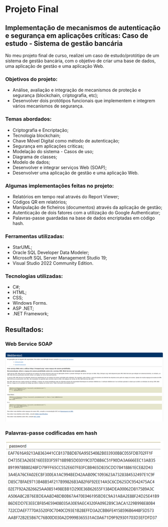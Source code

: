 # Projeto Final
## Implementação de mecanismos de autenticação e segurança em aplicações críticas: Caso de estudo - Sistema de gestão bancária

No meu projeto final de curso, realizei um caso de estudo/protótipo de um sistema de gestão bancária, com o objetivo de criar uma base de dados, uma aplicação de gestão e uma aplicação Web.

### Objetivos do projeto:

- Análise, avaliação e integração de mecanismos de proteção e segurança (blockchain, criptografia, etc);
- Desenvolver dois protótipos funcionais que implementem e integrem vários mecanismos de segurança.

### Temas abordados:

- Criptografia e Encriptação;
- Tecnologia blockchain;
- Chave Móvel Digital como método de autenticação;
- Segurança em aplicações criticas;
- Modelação do sistema - Casos de uso;
- Diagrama de classes;
- Modelo de dados;
- Desenvolver e integrar serviços Web (SOAP);
- Desenvolver uma aplicação de gestão e uma aplicação Web.

### Algumas implementações feitas no projeto:

- Relatórios em tempo real através do Report Viewer;
- Códigos QR em relatórios;
- Manipulação de ficheiros (documentos) através da aplicação de gestão;
- Autenticação de dois fatores com a utilização do Google Authenticator;
- Palavras-passe guardadas na base de dados encriptadas em código hash.

### Ferramentas utilizadas:

- StarUML;
- Oracle SQL Developer Data Modeler;
- Microsoft SQL Server Management Studio 19;
- Visual Studio 2022 Community Edition.

### Tecnologias utilizadas:

- C#;
- HTML;
- CSS;
- Windows Forms.
- ASP .NET;
- .NET Framework;

## Resultados:

### Web Service SOAP
![Web Service SOAP](https://github.com/D1ogoCS/Projeto-Final/blob/main/webServiceSOAP.png)

### Palavras-passe codificadas em hash
![Palavras-passe codificadas em hash](https://github.com/D1ogoCS/Projeto-Final/blob/main/passwordHash.png) 


